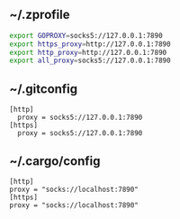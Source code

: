 ## ~/.zprofile
```sh
export GOPROXY=socks5://127.0.0.1:7890
export https_proxy=http://127.0.0.1:7890
export http_proxy=http://127.0.0.1:7890
export all_proxy=socks5://127.0.0.1:7890
```

## ~/.gitconfig

```
[http]
  proxy = socks5://127.0.0.1:7890
[https]
  proxy = socks5://127.0.0.1:7890
```

## ~/.cargo/config

```
[http]
proxy = "socks://localhost:7890"
[https]
proxy = "socks://localhost:7890"
```
